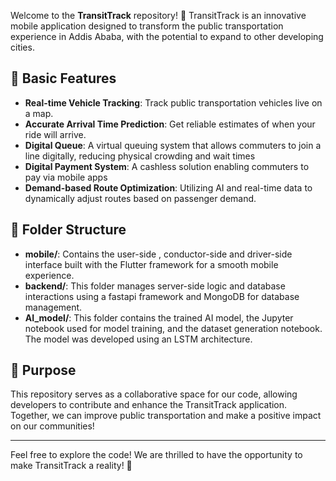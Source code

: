 
Welcome to the **TransitTrack** repository! 🎉 TransitTrack is an innovative mobile application designed to transform the public transportation experience in Addis Ababa, with the potential to expand to other developing cities. 

## 🌟 Basic Features
- **Real-time Vehicle Tracking**: Track public transportation vehicles live on a map.
- **Accurate Arrival Time Prediction**: Get reliable estimates of when your ride will arrive.
- **Digital Queue**: A virtual queuing system that allows commuters to join a line digitally, reducing physical crowding and wait times
- **Digital Payment System**: A cashless solution enabling commuters to pay via mobile apps
- **Demand-based Route Optimization**: Utilizing AI and real-time data to dynamically adjust routes based on passenger demand.

## 📁 Folder Structure
- **mobile/**: Contains the user-side , conductor-side and driver-side interface built with the Flutter framework for a smooth mobile experience.
- **backend/**: This folder manages server-side logic and database interactions using a fastapi framework and MongoDB for database management.
- **AI_model/**: This folder contains the trained AI model, the Jupyter notebook used for model training, and the dataset generation notebook. The model was developed using an LSTM architecture.

## 🎯 Purpose
This repository serves as a collaborative space for our code, allowing developers to contribute and enhance the TransitTrack application. Together, we can improve public transportation and make a positive impact on our communities!

---

Feel free to explore the code! We are thrilled to have the opportunity to make TransitTrack a reality! 🚀

